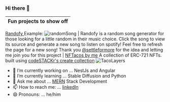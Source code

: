 ### Hi there 👋
Fun projects to show off|
--------|
<a href="https://github.com/SLO42/Randofy-backend" target="_blank">Randofy </a> Example: ![randomSong](https://randofy-backend.herokuapp.com/svg-s)
| Randofy is a random song generator for those looking for a little random in their music choice. Click the song to view its source and generate a new song to listen on spotify! Feel free to refresh the page for a new song! Thank you [@settleformore](https://github.com/settleformore) for the idea and letting me join you for this project
| [NFTacos by me](https://opensea.io/collection/nftacos-by-sam) A collection of ERC-721 NFTs. built using [codeSTACKr's create collection](https://github.com/codeSTACKr/create-10k-nft-collection)
![TacoLayers](https://user-images.githubusercontent.com/16868451/163425724-fe07fdd0-9439-4bb3-8c9f-c6a3d95d7530.png)



<!--
**SLO42/SLO42** is a ✨ _special_ ✨ repository because its `README.md` (this file) appears on your GitHub profile.

Here are some ideas to get you started:
-->

- 🔭 I’m currently working on ... NestJs and Angular
- 🌱 I’m currently learning ... Stable Diffusion and Python
- 💬 Ask me about ... [MERN](https://letmegooglethat.com/?q=MERN+stack) Stack Development
- 📫 How to reach me: ... [linkedIn](https://www.linkedin.com/in/samolive/)
- 😄 Pronouns: ... he/him
